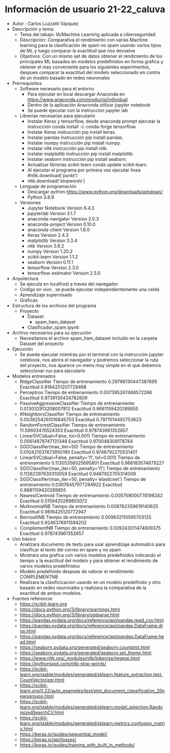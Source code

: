 # Información de usuario 21-22_caluva 
* Autor : Carlos Luzzatti Vázquez
* Descripción y tema:
  * Tema del tabajo: IA/Machine Learning aplicada a ciberseguridad
  * Descripción: Comparativa el rendimiento con varias Machine learning para la clasificación de spam no spam usando varios tipos de ML y luego comparar la exactitud que nos devuelve 
  * Objetivos: Con un mismo set de datos obtener el rendimiento de los principales ML basados en modelos predefinidos en forma gráfica y obtener el mas conveniente para los siguientes experimentos, despues comparar la exactitud del modelo seleccionado en contra de un modelo basado en redes neuronales
* Prerrequisitos 
  * Software necesario para el entorno
     * Para ejecutar en local descargar Anaconda en https://www.anaconda.com/products/individual
     * Dentro de la aplicación Anaconda utilizar jupyter notebook
     * Se puede ejecutar con la instrucción jupyter lab
  * Librerias necesarias para ejecutarlo
     * Instalar Keras y tensorflow, desde anaconda prompt ejecutar la instrucción conda install -c conda-forge tensorflow.
     * Instalar Keras instrucción pip install keras.
     * Instalar pandas instrucción pip install pandas.
     * Instalar numpy instrucción pip install numpy.
     * Instalar nltk instrucción pip install nltk.
     * Instalar matplotlib instrucción pip install matplotlib.
     * Instalar seaborn instrucción pip install seaborn.
     * Actualizar librerias scikit-learn conda update scikit-learn.
     * Al ejecutar el programa por primera vez ejecutar linea #nltk.download('punkt')
     * nltk.download('stopwords')
  * Lenguaje de programación
     * Descargar python https://www.python.org/downloads/windows/ 
     * Python 3.8.8
  * Versiones
     * Jupyter Notebook Version 6.4.3   
     * jupyterlab Version 3.1.7
     * anaconda-navigator Version 2.0.3
     * anaconda-project Version 0.10.0
     * anaconda-client  Version 1.8.0
     * Keras Version 2.4.3
     * matplotlib Version 3.3.4
     * nltk Version 3.6.2
     * numpy Version 1.20.2
     * scikit-learn Version 1.1.2
     * seaborn Version 0.11.1
     * tensorflow Version 2.3.0
     * tensorflow-estimator Version 2.5.0
* Arquitectura 
  * Se ejecuta en localhost a traves del navegador 
  * Codigo en vivo , se puede ejecutar independientemente una celda 
  * Aprendizaje supervisado
  * Gráficas
* Estructura de los archivos del programa
  * Proyecto
      * Dataset
        * spam_ham_dataset
      * Clasificador_spam.ipynb
* Archivo necesarios para su ejecución
  * Necesitamos el archivo spam_ham_dataset incluido en la carpeta Dataset del proyecto
* Ejecución
  * Se puede ejecutar mientras por el terminal con la instrucción jupyter notebook, nos abrira el navegador y podremos seleccionar la ruta del proyecto, nos aparece un menu muy simple en el que debemos seleccionar run para ejecutarlo
* Modelos entrenados
  * RidgeClassifier Tiempo de entrenamiento 0.29766130447387695 Exactitud 0.8164251207729468
  * Perceptron Tiempo de entrenamiento 0.007395267486572266 Exactitud 0.9739130434782609
  * PassiveAggressiveClassifier Tiempo de entrenamiento 0.013032913208007812 Exactitud 0.9681159420289855
  * KNeighborsClassifier Tiempo de entrenamiento 0.0038254261016845703 Exactitud 0.7971014492753623
  * RandomForestClassifier Tiempo de entrenamiento 11.59603476524353 Exactitud 0.978743961352657 
  * LinearSVC(dual=False, tol=0.001) Tiempo de entrenamiento 0.05614876747131348 Exactitud 0.970048309178744
  * SGDClassifier(max_iter=50) Tiempo de entrenamiento 0.010421037673950195 Exactitud 0.9748792270531401
  * LinearSVC(dual=False, penalty='l1', tol=0.001) Tiempo de entrenamiento 0.11305356025695801 Exactitud 0.966183574879227
  * SGDClassifier(max_iter=50, penalty='l1') Tiempo de entrenamiento 0.11262297630310059 Exactitud 0.9487922705314009  
  * SGDClassifier(max_iter=50, penalty='elasticnet') Tiempo de entrenamiento 0.03076457977294922 Exactitud 0.9681159420289855
  * NearestCentroid Tiempo de entrenamiento 0.005759000778198242 Exactitud 0.5159420289855072
  * MultinomialNB Tiempo de entrenamiento 0.008762359619140625 Exactitud 0.9816425120772947
  * BernoulliNB Tiempo de entrenamiento 0.009632110595703125 Exactitud 0.9246376811594202
  * ComplementNB Tiempo de entrenamiento 0.009243011474609375 Exactitud 0.978743961352657
* Uso básico
  * Analizara documento de texto para usar aprendizaje automatico para clasificar el texto del correo en spam y no spam
  * Mostrara una grafica con varios modelos predefinidos indicando el tiempo y la exactitud del modelo y para obtener el rendimiento de varios modelos predefinidos
  * Modelo predefinido despues de valorar el rendimiento COMPLEMENTNB
  * Realizara la clasificicacion usando en un modelo predefinido y otro basado en redes neuronales  y realizara la comparativa de la exactitud de ambos modelos.     
* Fuentes referencia:
  * https://scikit-learn.org
  * https://docs.python.org/3/library/warnings.html
  * https://docs.python.org/3/library/optparse.html
  * https://pandas.pydata.org/docs/reference/api/pandas.read_csv.html
  * https://pandas.pydata.org/docs/reference/api/pandas.DataFrame.drop.html
  * https://pandas.pydata.org/docs/reference/api/pandas.DataFrame.head.html
  * https://seaborn.pydata.org/generated/seaborn.countplot.html
  * https://seaborn.pydata.org/generated/seaborn.set_theme.html
  * https://www.nltk.org/_modules/nltk/tokenize/regexp.html
  * https://pythonspot.com/nltk-stop-words/
  * https://scikit-learn.org/stable/modules/generated/sklearn.feature_extraction.text.CountVectorizer.html
  * https://scikit-learn.org/0.22/auto_examples/text/plot_document_classification_20newsgroups.html
  * https://scikit-learn.org/stable/modules/generated/sklearn.model_selection.RandomizedSearchCV.html
  * https://scikit-learn.org/stable/modules/generated/sklearn.metrics.confusion_matrix.html
  * https://keras.io/guides/sequential_model/
  * https://keras.io/api/losses/
  * https://keras.io/guides/training_with_built_in_methods/


  
